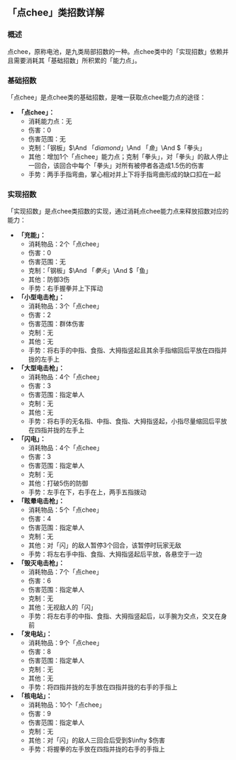 ## 「点chee」类招数详解
### 概述
点chee，原称电池，是九类局部招数的一种。点chee类中的「实现招数」依赖并且需要消耗其「基础招数」所积累的「能力点」。

### 基础招数
「点chee」是点chee类的基础招数，是唯一获取点chee能力点的途径：
- **「点chee」：**
    - 消耗能力点：无
    - 伤害：$0$
    - 伤害范围：无
    - 克制：「钢板」$\And $「diamond」$\And $「鱼」$\And $「拳头」
    - 其他：增加$1$个「点chee」能力点；克制「拳头」，对「拳头」的敌人停止一回合，该回合中每个「拳头」对所有被停者各造成$1.5$伤的伤害
    - 手势：两手手指弯曲，掌心相对并上下将手指弯曲形成的缺口扣在一起

### 实现招数
「实现招数」是点chee类招数的实现，通过消耗点chee能力点来释放招数对应的能力：
- **「充能」：**
    - 消耗物品：$2$个「点chee」
    - 伤害：$0$
    - 伤害范围：无
    - 克制：「钢板」$\And $「拳头」$\And $「鱼」
    - 其他：防御$3$伤
    - 手势：右手握拳并上下挥动
- **「小型电击枪」：**
    - 消耗物品：$3$个「点chee」
    - 伤害：$2$
    - 伤害范围：群体伤害
    - 克制：无
    - 其他：无
    - 手势：将右手的中指、食指、大拇指竖起且其余手指缩回后平放在四指并拢的左手上
- **「大型电击枪」：**
    - 消耗物品：$4$个「点chee」
    - 伤害：$3$
    - 伤害范围：指定单人
    - 克制：无
    - 其他：无
    - 手势：将右手的无名指、中指、食指、大拇指竖起，小指尽量缩回后平放在四指并拢的左手上
- **「闪电」：**
    - 消耗物品：$4$个「点chee」
    - 伤害：$3$
    - 伤害范围：指定单人
    - 克制：无
    - 其他：打破$5$伤的防御
    - 手势：左手在下，右手在上，两手五指拨动
- **「眩晕电击枪」：**
    - 消耗物品：$5$个「点chee」
    - 伤害：$4$
    - 伤害范围：指定单人
    - 克制：无
    - 其他：对「闪」的敌人暂停$3$个回合，该暂停时玩家无敌
    - 手势：将左右手中指、食指、大拇指竖起后平放，各悬空于一边
- **「毁灭电击枪」：**
    - 消耗物品：$7$个「点chee」
    - 伤害：$6$
    - 伤害范围：指定单人
    - 克制：无
    - 其他：无视敌人的「闪」
    - 手势：将左右手的中指、食指、大拇指竖起后，以手腕为交点，交叉在身前
- **「发电站」：**
    - 消耗物品：$9$个「点chee」
    - 伤害：$8$
    - 伤害范围：指定单人
    - 克制：无
    - 其他：无
    - 手势：将四指并拢的左手放在四指并拢的右手的手指上
- **「核电站」：**
    - 消耗物品：$10$个「点chee」
    - 伤害：$9$
    - 伤害范围：指定单人
    - 克制：无
    - 其他：对「闪」的敌人三回合后受到$\infty $伤害
    - 手势：将握拳的左手放在四指并拢的右手的手指上